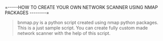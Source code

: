 =-----HOW TO CREATE YOUR OWN NETWORK SCANNER USING NMAP PACKAGES --------=
>bnmap.py is a python script created using nmap python packages.
>This is a just sample script.
>You can create fully custom made network scanner with the help of this script.
